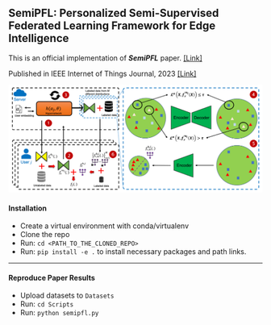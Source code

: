## SemiPFL: Personalized Semi-Supervised Federated Learning Framework for Edge Intelligence
This is an official implementation of ***SemiPFL*** paper. [[Link]](https://arxiv.org/abs/2203.08176)

Published in IEEE Internet of Things Journal, 2023 [[Link]](https://ieeexplore.ieee.org/abstract/document/10012038)

![](sys_model.png)

#### Installation
- Create a virtual environment with conda/virtualenv
- Clone the repo
- Run: ```cd <PATH_TO_THE_CLONED_REPO>```
- Run: ```pip install -e .``` to install necessary packages and path links.

---------

#### Reproduce Paper Results
- Upload datasets to ```Datasets```
- Run: ```cd Scripts```
- Run: ```python semipfl.py```
